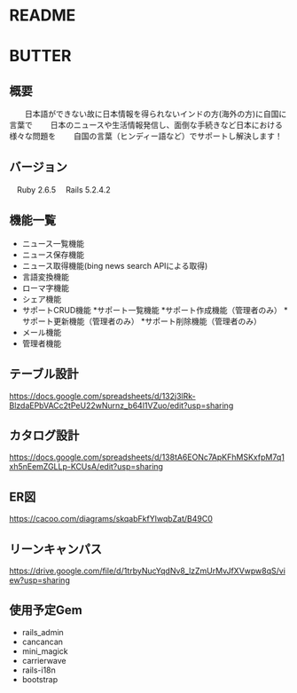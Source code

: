 # README

# BUTTER

## 概要
　　日本語ができない故に日本情報を得られないインドの方(海外の方)に自国に言葉で
　　日本のニュースや生活情報発信し、面倒な手続きなど日本における様々な問題を
　　自国の言葉（ヒンディー語など）でサポートし解決します！

## バージョン

　Ruby 2.6.5
　Rails 5.2.4.2


## 機能一覧
* ニュース一覧機能
* ニュース保存機能
* ニュース取得機能(bing news search APIによる取得)
* 言語変換機能
* ローマ字機能
* シェア機能
* サポートCRUD機能
   *サポート一覧機能
   *サポート作成機能（管理者のみ）
   *サポート更新機能（管理者のみ）
   *サポート削除機能（管理者のみ）
* メール機能
* 管理者機能


## テーブル設計

https://docs.google.com/spreadsheets/d/132j3lRk-BlzdaEPbVACc2tPeU22wNurnz_b64l1VZuo/edit?usp=sharing


## カタログ設計

https://docs.google.com/spreadsheets/d/138tA6EONc7ApKFhMSKxfpM7q1xh5nEemZGLLp-KCUsA/edit?usp=sharing
## ER図

https://cacoo.com/diagrams/skqabFkfYlwqbZat/B49C0

## リーンキャンパス

https://drive.google.com/file/d/1trbyNucYqdNv8_lzZmUrMvJfXVwpw8qS/view?usp=sharing

## 使用予定Gem
 * rails_admin
 * cancancan
 * mini_magick
 * carrierwave
 * rails-i18n
 * bootstrap

